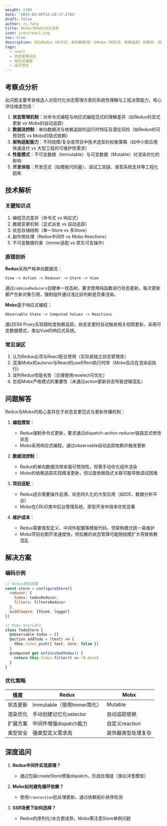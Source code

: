 ```yaml
---
weight: 2100
date: '2025-03-05T12:28:17.276Z'
draft: false
author: zi.Yang
title: Redux与Mobx对比分析
icon: icon/react.svg
toc: true
description: 对比Redux（命令式、单向数据流）与Mobx（响应式、依赖追踪）的差异，说明在项目复杂度、维护成本、开发体验上的权衡策略？
tags:
  - react
  - 状态管理对比
  - 响应式编程
  - 设计范式
---
```


## 考察点分析

此问题主要考查候选人对现代化状态管理方案的系统性理解与工程决策能力，核心评估维度包括：

1. **状态管理机制**：对命令式编程与响应式编程范式的理解差异（如Redux的显式更新 vs Mobx的自动追踪）
2. **数据流控制**：单向数据流与依赖追踪的运行时特征及潜在风险（如Redux的可预测性 vs Mobx的隐式依赖）
3. **架构适配能力**：不同规模/复杂度项目中技术选型的权衡策略（如中小型应用快速迭代 vs 大型工程的可维护性需求）
4. **性能模式**：不可变数据（Immutable）与可变数据（Mutable）对渲染优化的影响
5. **开发体验**：开发范式（如模板代码量）、调试工具链、类型系统支持等工程化因素

## 技术解析

### 关键知识点

1. 编程范式差异（命令式 vs 响应式）
2. 数据变更机制（显式派发 vs 自动追踪）
3. 状态存储结构（单一Store vs 多Store）
4. 副作用处理（Redux中间件 vs Mobx Reactions）
5. 不可变数据约束（Immer适配 vs 原生可变操作）

### 原理剖析

**Redux**采用严格单向数据流：

```
View -> Action -> Reducer -> Store -> View
```

通过`combineReducers`创建单一状态树，要求使用纯函数进行状态更新。每次更新都产生新对象引用，强制组件通过浅比较判断是否重渲染。

**Mobx**基于响应式编程：

```
Observable State -> Computed Values -> Reactions
```

通过ES6 Proxy实现细粒度依赖追踪，状态变更时自动触发相关视图更新。采用可变数据模式，类似Vue的响应式系统。

### 常见误区

1. 认为Redux必须与React配合使用（实际是独立状态管理库）
2. 混淆Mobx的autorun与React的useEffect执行时序（Mobx反应在渲染前执行）
3. 误判Redux性能劣势（合理使用reselect可优化）
4. 忽视Mobx严格模式的重要性（未通过action更新状态导致逻辑混乱）

## 问题解答

Redux与Mobx的核心差异在于状态变更范式与更新传播机制：

1. **编程模型**：
   - Redux强制命令式更新，要求通过dispatch-action-reducer链路显式修改状态
   - Mobx采用响应式编程，通过observable自动追踪依赖并触发更新

2. **数据流控制**：
   - Redux的单向数据流带来强可预测性，但需手动优化组件渲染
   - Mobx的依赖追踪实现精准更新，但过度依赖隐式关联可能导致调试困难

3. **项目适配**：
   - Redux适合需要操作追溯、状态持久化的大型应用（如IDE、数据分析平台）
   - Mobx在CRUD类中后台管理系统、原型开发中效率优势显著

4. **维护成本**：
   - Redux需要类型定义、中间件配置等模板代码，但架构模式统一易维护
   - Mobx项目初期开发速度快，但松散的状态管理可能随规模扩大导致依赖混乱

## 解决方案

### 编码示例

```javascript
// Redux典型配置
const store = configureStore({
  reducer: {
    todos: todosReducer,
    filters: filtersReducer
  },
  middleware: [thunk, logger]
})

// Mobx Store定义
class TodoStore {
  @observable todos = []
  @action addTodo = (text) => {
    this.todos.push({ text, done: false })
  }
  @computed get unfinishedTodos() {
    return this.todos.filter(t => !t.done)
  }
}
```

### 优化策略

| 维度       | Redux                         | Mobx                 |
|------------|-------------------------------|----------------------|
| 状态更新   | Immutable（使用Immer简化）     | Mutable              |
| 渲染优化   | 手动创建记忆化selector        | 自动追踪依赖         |
| 扩展方案   | 中间件增强dispatch能力        | 自定义reaction       |
| 类型安全   | 强类型定义需求高              | 装饰器类型处理复杂   |

## 深度追问

1. **Redux中间件实现原理？**
   - 通过包装createStore增强dispatch，形成处理链（类似洋葱模型）

2. **Mobx如何避免循环依赖？**
   - 使用`transaction`批处理更新，通过依赖拓扑排序检测

3. **SSR场景下如何选择？**
   - Redux的序列化/水合更成熟，Mobx需注意Store单例问题
